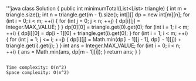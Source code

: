 '''java
class Solution {
    public int minimumTotal(List<List<Integer>> triangle) {
        int m = triangle.size();
        int n = triangle.get(m - 1).size();
        int[][] dp = new int[m][n];
        for (int i = 0; i < m; ++i) {
            for (int j = 0; j < n; ++j) {
                dp[i][j] = Integer.MAX_VALUE;
            }
        }
        dp[0][0] = triangle.get(0).get(0);
        for (int i = 1; i < m; ++i) {
            dp[i][0] = dp[i - 1][0] + triangle.get(i).get(0);
        }
        for (int i = 1; i < m; ++i) {
            for (int j = 1; j <= i; ++j) {
                dp[i][j] = Math.min(dp[i - 1][j - 1], dp[i - 1][j]) + triangle.get(i).get(j);
            }
        }
        int ans = Integer.MAX_VALUE;
        for (int i = 0; i < n; ++i) {
            ans = Math.min(ans, dp[m - 1][i]);
        }
        return ans;
    }
}
```

Time complexity: O(n^2)
Space complexity: O(n^2)

